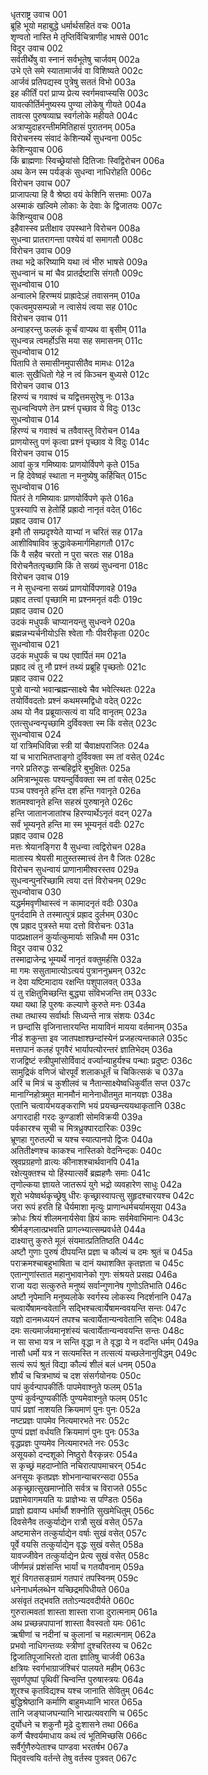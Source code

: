 धृतराष्ट्र उवाच	001  
ब्रूहि भूयो महाबुद्धे धर्मार्थसहितं वचः	001a  
शृण्वतो नास्ति मे तृप्तिर्विचित्राणीह भाषसे	001c  
विदुर उवाच	002  
सर्वतीर्थेषु वा स्नानं सर्वभूतेषु चार्जवम्	002a  
उभे एते समे स्यातामार्जवं वा विशिष्यते	002c  
आर्जवं प्रतिपद्यस्व पुत्रेषु सततं विभो	003a  
इह कीर्तिं परां प्राप्य प्रेत्य स्वर्गमवाप्स्यसि	003c  
यावत्कीर्तिर्मनुष्यस्य पुण्या लोकेषु गीयते	004a  
तावत्स पुरुषव्याघ्र स्वर्गलोके महीयते	004c  
अत्राप्युदाहरन्तीममितिहासं पुरातनम्	005a  
विरोचनस्य संवादं केशिन्यर्थे सुधन्वना	005c  
केशिन्युवाच	006  
किं ब्राह्मणाः स्विच्छ्रेयांसो दितिजाः स्विद्विरोचन	006a  
अथ केन स्म पर्यङ्कं सुधन्वा नाधिरोहति	006c  
विरोचन उवाच	007  
प्राजापत्या हि वै श्रेष्ठा वयं केशिनि सत्तमाः	007a  
अस्माकं खल्विमे लोकाः के देवाः के द्विजातयः	007c  
केशिन्युवाच	008  
इहैवास्स्व प्रतीक्षाव उपस्थाने विरोचन	008a  
सुधन्वा प्रातरागन्ता पश्येयं वां समागतौ	008c  
विरोचन उवाच	009  
तथा भद्रे करिष्यामि यथा त्वं भीरु भाषसे	009a  
सुधन्वानं च मां चैव प्रातर्द्रष्टासि संगतौ	009c  
सुधन्वोवाच	010  
अन्वालभे हिरण्मयं प्राह्रादेऽहं तवासनम्	010a  
एकत्वमुपसम्पन्नो न त्वासेयं त्वया सह	010c  
विरोचन उवाच	011  
अन्वाहरन्तु फलकं कूर्चं वाप्यथ वा बृसीम्	011a  
सुधन्वन्न त्वमर्होऽसि मया सह समासनम्	011c  
सुधन्वोवाच	012  
पितापि ते समासीनमुपासीतैव मामधः	012a  
बालः सुखैधितो गेहे न त्वं किञ्चन बुध्यसे	012c  
विरोचन उवाच	013  
हिरण्यं च गवाश्वं च यद्वित्तमसुरेषु नः	013a  
सुधन्वन्विपणे तेन प्रश्नं पृच्छाव ये विदुः	013c  
सुधन्वोवाच	014  
हिरण्यं च गवाश्वं च तवैवास्तु विरोचन	014a  
प्राणयोस्तु पणं कृत्वा प्रश्नं पृच्छाव ये विदुः	014c  
विरोचन उवाच	015  
आवां कुत्र गमिष्यावः प्राणयोर्विपणे कृते	015a  
न हि देवेष्वहं स्थाता न मनुष्येषु कर्हिचित्	015c  
सुधन्वोवाच	016  
पितरं ते गमिष्यावः प्राणयोर्विपणे कृते	016a  
पुत्रस्यापि स हेतोर्हि प्रह्रादो नानृतं वदेत्	016c  
प्रह्राद उवाच	017  
इमौ तौ सम्प्रदृश्येते याभ्यां न चरितं सह	017a  
आशीविषाविव क्रुद्धावेकमार्गमिहागतौ	017c  
किं वै सहैव चरतो न पुरा चरतः सह	018a  
विरोचनैतत्पृच्छामि किं ते सख्यं सुधन्वना	018c  
विरोचन उवाच	019  
न मे सुधन्वना सख्यं प्राणयोर्विपणावहे	019a  
प्रह्राद तत्त्वां पृच्छामि मा प्रश्नमनृतं वदीः	019c  
प्रह्राद उवाच	020  
उदकं मधुपर्कं चाप्यानयन्तु सुधन्वने	020a  
ब्रह्मन्नभ्यर्चनीयोऽसि श्वेता गौः पीवरीकृता	020c  
सुधन्वोवाच	021  
उदकं मधुपर्कं च पथ एवार्पितं मम	021a  
प्रह्राद त्वं तु नौ प्रश्नं तथ्यं प्रब्रूहि पृच्छतोः	021c  
प्रह्राद उवाच	022  
पुत्रो वान्यो भवान्ब्रह्मन्साक्ष्ये चैव भवेत्स्थितः	022a  
तयोर्विवदतोः प्रश्नं कथमस्मद्विधो वदेत्	022c  
अथ यो नैव प्रब्रूयात्सत्यं वा यदि वानृतम्	023a  
एतत्सुधन्वन्पृच्छामि दुर्विवक्ता स्म किं वसेत्	023c  
सुधन्वोवाच	024  
यां रात्रिमधिविन्ना स्त्री यां चैवाक्षपराजितः	024a  
यां च भाराभितप्ताङ्गो दुर्विवक्ता स्म तां वसेत्	024c  
नगरे प्रतिरुद्धः सन्बहिर्द्वारे बुभुक्षितः	025a  
अमित्रान्भूयसः पश्यन्दुर्विवक्ता स्म तां वसेत्	025c  
पञ्च पश्वनृते हन्ति दश हन्ति गवानृते	026a  
शतमश्वानृते हन्ति सहस्रं पुरुषानृते	026c  
हन्ति जातानजातांश्च हिरण्यार्थेऽनृतं वदन्	027a  
सर्वं भूम्यनृते हन्ति मा स्म भूम्यनृतं वदीः	027c  
प्रह्राद उवाच	028  
मत्तः श्रेयानङ्गिरा वै सुधन्वा त्वद्विरोचन	028a  
मातास्य श्रेयसी मातुस्तस्मात्त्वं तेन वै जितः	028c  
विरोचन सुधन्वायं प्राणानामीश्वरस्तव	029a  
सुधन्वन्पुनरिच्छामि त्वया दत्तं विरोचनम्	029c  
सुधन्वोवाच	030  
यद्धर्ममवृणीथास्त्वं न कामादनृतं वदीः	030a  
पुनर्ददामि ते तस्मात्पुत्रं प्रह्राद दुर्लभम्	030c  
एष प्रह्राद पुत्रस्ते मया दत्तो विरोचनः	031a  
पादप्रक्षालनं कुर्यात्कुमार्याः सन्निधौ मम	031c  
विदुर उवाच	032  
तस्माद्राजेन्द्र भूम्यर्थे नानृतं वक्तुमर्हसि	032a  
मा गमः ससुतामात्योऽत्ययं पुत्राननुभ्रमन्	032c  
न देवा यष्टिमादाय रक्षन्ति पशुपालवत्	033a  
यं तु रक्षितुमिच्छन्ति बुद्ध्या संविभजन्ति तम्	033c  
यथा यथा हि पुरुषः कल्याणे कुरुते मनः	034a  
तथा तथास्य सर्वार्थाः सिध्यन्ते नात्र संशयः	034c  
न छन्दांसि वृजिनात्तारयन्ति मायाविनं मायया वर्तमानम्	035a  
नीडं शकुन्ता इव जातपक्षाश्छन्दांस्येनं प्रजहत्यन्तकाले	035c  
मत्तापानं कलहं पूगवैरं भार्यापत्योरन्तरं ज्ञातिभेदम्	036a  
राजद्विष्टं स्त्रीपुमांसोर्विवादं वर्ज्यान्याहुर्यश्च पन्थाः प्रदुष्टः	036c  
सामुद्रिकं वणिजं चोरपूर्वं शलाकधूर्तं च चिकित्सकं च	037a  
अरिं च मित्रं च कुशीलवं च नैतान्साक्ष्येष्वधिकुर्वीत सप्त	037c  
मानाग्निहोत्रमुत मानमौनं मानेनाधीतमुत मानयज्ञः	038a  
एतानि चत्वार्यभयङ्कराणि भयं प्रयच्छन्त्ययथाकृतानि	038c  
अगारदाही गरदः कुण्डाशी सोमविक्रयी	039a  
पर्वकारश्च सूची च मित्रध्रुक्पारदारिकः	039c  
भ्रूणहा गुरुतल्पी च यश्च स्यात्पानपो द्विजः	040a  
अतितीक्ष्णश्च काकश्च नास्तिको वेदनिन्दकः	040c  
स्रुवप्रग्रहणो व्रात्यः कीनाशश्चार्थवानपि	041a  
रक्षेत्युक्तश्च यो हिंस्यात्सर्वे ब्रह्महणैः समाः	041c  
तृणोल्कया ज्ञायते जातरूपं युगे भद्रो व्यवहारेण साधुः	042a  
शूरो भयेष्वर्थकृच्छ्रेषु धीरः कृच्छ्रास्वापत्सु सुहृदश्चारयश्च	042c  
जरा रूपं हरति हि धैर्यमाशा मृत्युः प्राणान्धर्मचर्यामसूया	043a  
क्रोधः श्रियं शीलमनार्यसेवा ह्रियं कामः सर्वमेवाभिमानः	043c  
श्रीर्मङ्गलात्प्रभवति प्रागल्भ्यात्सम्प्रवर्धते	044a  
दाक्ष्यात्तु कुरुते मूलं संयमात्प्रतितिष्ठति	044c  
अष्टौ गुणाः पुरुषं दीपयन्ति प्रज्ञा च कौल्यं च दमः श्रुतं च	045a  
पराक्रमश्चाबहुभाषिता च दानं यथाशक्ति कृतज्ञता च	045c  
एतान्गुणांस्तात महानुभावानेको गुणः संश्रयते प्रसह्य	046a  
राजा यदा सत्कुरुते मनुष्यं सर्वान्गुणानेष गुणोऽतिभाति	046c  
अष्टौ नृपेमानि मनुष्यलोके स्वर्गस्य लोकस्य निदर्शनानि	047a  
चत्वार्येषामन्ववेतानि सद्भिश्चत्वार्येषामन्ववयन्ति सन्तः	047c  
यज्ञो दानमध्ययनं तपश्च चत्वार्येतान्यन्ववेतानि सद्भिः	048a  
दमः सत्यमार्जवमानृशंस्यं चत्वार्येतान्यन्ववयन्ति सन्तः	048c  
न सा सभा यत्र न सन्ति वृद्धा न ते वृद्धा ये न वदन्ति धर्मम्	049a  
नासौ धर्मो यत्र न सत्यमस्ति न तत्सत्यं यच्छलेनानुविद्धम्	049c  
सत्यं रूपं श्रुतं विद्या कौल्यं शीलं बलं धनम्	050a  
शौर्यं च चित्रभाष्यं च दश संसर्गयोनयः	050c  
पापं कुर्वन्पापकीर्तिः पापमेवाश्नुते फलम्	051a  
पुण्यं कुर्वन्पुण्यकीर्तिः पुण्यमेवाश्नुते फलम्	051c  
पापं प्रज्ञां नाशयति क्रियमाणं पुनः पुनः	052a  
नष्टप्रज्ञः पापमेव नित्यमारभते नरः	052c  
पुण्यं प्रज्ञां वर्धयति क्रियमाणं पुनः पुनः	053a  
वृद्धप्रज्ञः पुण्यमेव नित्यमारभते नरः	053c  
असूयको दन्दशूको निष्ठुरो वैरकृन्नरः	054a  
स कृच्छ्रं महदाप्नोति नचिरात्पापमाचरन्	054c  
अनसूयः कृतप्रज्ञः शोभनान्याचरन्सदा	055a  
अकृच्छ्रात्सुखमाप्नोति सर्वत्र च विराजते	055c  
प्रज्ञामेवागमयति यः प्राज्ञेभ्यः स पण्डितः	056a  
प्राज्ञो ह्यवाप्य धर्मार्थौ शक्नोति सुखमेधितुम्	056c  
दिवसेनैव तत्कुर्याद्येन रात्रौ सुखं वसेत्	057a  
अष्टमासेन तत्कुर्याद्येन वर्षाः सुखं वसेत्	057c  
पूर्वे वयसि तत्कुर्याद्येन वृद्धः सुखं वसेत्	058a  
यावज्जीवेन तत्कुर्याद्येन प्रेत्य सुखं वसेत्	058c  
जीर्णमन्नं प्रशंसन्ति भार्यां च गतयौवनाम्	059a  
शूरं विगतसङ्ग्रामं गतपारं तपस्विनम्	059c  
धनेनाधर्मलब्धेन यच्छिद्रमपिधीयते	060a  
असंवृतं तद्भवति ततोऽन्यदवदीर्यते	060c  
गुरुरात्मवतां शास्ता शास्ता राजा दुरात्मनाम्	061a  
अथ प्रच्छन्नपापानां शास्ता वैवस्वतो यमः	061c  
ऋषीणां च नदीनां च कुलानां च महात्मनाम्	062a  
प्रभवो नाधिगन्तव्यः स्त्रीणां दुश्चरितस्य च	062c  
द्विजातिपूजाभिरतो दाता ज्ञातिषु चार्जवी	063a  
क्षत्रियः स्वर्गभाग्राजंश्चिरं पालयते महीम्	063c  
सुवर्णपुष्पां पृथिवीं चिन्वन्ति पुरुषास्त्रयः	064a  
शूरश्च कृतविद्यश्च यश्च जानाति सेवितुम्	064c  
बुद्धिश्रेष्ठानि कर्माणि बाहुमध्यानि भारत	065a  
तानि जङ्घाजघन्यानि भारप्रत्यवराणि च	065c  
दुर्योधने च शकुनौ मूढे दुःशासने तथा	066a  
कर्णे चैश्वर्यमाधाय कथं त्वं भूतिमिच्छसि	066c  
सर्वैर्गुणैरुपेताश्च पाण्डवा भरतर्षभ	067a  
पितृवत्त्वयि वर्तन्ते तेषु वर्तस्व पुत्रवत्	067c  
